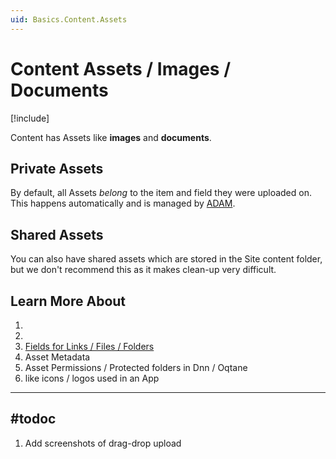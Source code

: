 ```yaml
---
uid: Basics.Content.Assets
---
```


# Content Assets / Images / Documents

[!include[](../stack/_shared-float-summary.md)]
<style>.context-box-summary .data-assets-entities { visibility: visible; } </style>

Content has Assets like **images** and **documents**. 

## Private Assets

By default, all Assets _belong_ to the item and field they were uploaded on. This happens automatically and is managed by [ADAM](xref:Basics.Cms.Adam.Index).

## Shared Assets

You can also have shared assets which are stored in the Site content folder, but we don't recommend this as it makes clean-up very difficult. 

## Learn More About

1. [](xref:Basics.Cms.Adam.Index)
1. [](xref:Basics.ImageResizer.Index)
1. [Fields for Links / Files / Folders](xref:Basics.Data.Fields.Hyperlink)
1. Asset Metadata
1. Asset Permissions / Protected folders in Dnn / Oqtane
1. [](xref:Basics.App.Assets) like icons / logos used in an App

---

## #todoc

1. Add screenshots of drag-drop upload